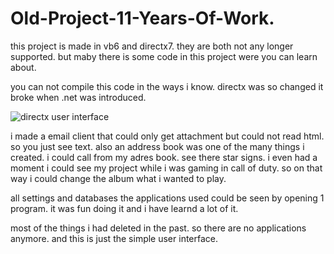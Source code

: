 # Old-Project-11-Years-Of-Work.

this project is made in vb6 and directx7. they are both not any longer supported.
but maby there is some code in this project were you can learn about.

you can not compile this code in the ways i know. directx was so changed it broke when .net was introduced.

![directx user interface](https://user-images.githubusercontent.com/46109964/142715895-473eb078-3ce4-4fa2-8611-b9fc36903308.jpeg)


i made a email client that could only get attachment but could not read html. so you just see text.
also an address book was one of the many things i created. i could call from my adres book.
see there star signs. i even had a moment i could see my project while i was gaming in call of duty.
so on that way i could change the album what i wanted to play.

all settings and databases the applications used could be seen by opening 1 program.
it was fun doing it and i have learnd a lot of it.


most of the things i had deleted in the past. so there are no applications anymore. and this is just the simple user interface.
